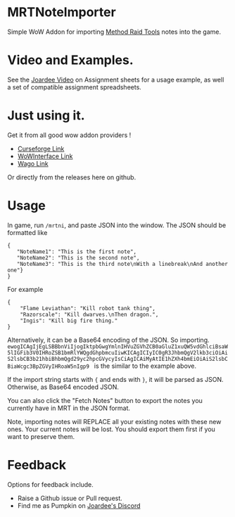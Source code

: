 # MRTNoteImporter
Simple WoW Addon for importing [Method Raid Tools](https://www.curseforge.com/wow/addons/method-raid-tools) notes into the game.

# Video and Examples.

See the [Joardee Video](https://www.youtube.com/watch?v=2S73R7HliIg) on Assignment sheets for a usage example, as well a set
of compatible assignment spreadsheets.

# Just using it.

Get it from all good wow addon providers !

- [Curseforge Link](https://www.curseforge.com/wow/addons/mrtnoteimporter)
- [WoWInterface Link](https://www.wowinterface.com/downloads/info26398-MRTNoteImporter.html)
- [Wago Link](https://addons.wago.io/addons/mrtnoteimporter)

Or directly from the releases here on github.

# Usage
In game, run `/mrtni`, and paste JSON into the window. The JSON should be formatted like

```
{ 
   "NoteName1": "This is the first note",
   "NoteName2": "This is the second note",
   "NoteName3": "This is the third note\nWith a linebreak\nAnd another one"}
}
```

For example
```
{
    "Flame Leviathan": "Kill robot tank thing",
    "Razorscale": "Kill dwarves.\nThen dragon.",
    "Ingis": "Kill big fire thing."
}
```

Alternatively, it can be a Base64 encoding of the JSON. So importing. `ewogICAgIjEgLSBBbnViIjogIktpbGwgYmlnIHVuZGVhZCB0aGluZ1xuQW5vdGhlciBsaW5lIGFib3V0IHRoZSB1bmRlYWQgdGhpbmcuIiwKICAgICIyIC0gR3JhbmQgV2lkb3ciOiAiS2lsbCB3b21hbiBhbmQgd29yc2hpcGVycyIsCiAgICAiMyAtIE1hZXh4bmEiOiAiS2lsbCBiaWcgc3BpZGVyIHRoaW5nIgp9
` is the similar to the example above.

If the import string starts with `{` and ends with `}`, it will be parsed as JSON. Otherwise, as Base64 encoded JSON.

You can also click the "Fetch Notes" button to export the notes you currently have in MRT in the JSON format.

Note, importing notes will REPLACE all your existing notes with these new ones. Your current notes will be lost. 
You should export them first if you want to preserve them.

# Feedback

Options for feedback include.
- Raise a Github issue or Pull request.
- Find me as Pumpkin on [Joardee's Discord](https://discord.gg/V6PeJRav5n) 